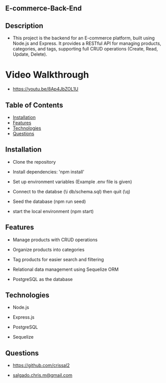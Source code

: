 ## E-commerce-Back-End
  
  
## Description
  
 - This project is the backend for an E-commerce platform, built using Node.js and Express. It provides a RESTful API for managing products, categories, and tags, supporting full CRUD operations (Create, Read, Update, Delete).

 # Video Walkthrough

 - https://youtu.be/8Ap4JbZOL1U

  
## Table of Contents
  
  - [Installation](#installation)
  - [Features](#features)
  - [Technologies](#technologies)
  - [Questions](#questions)
  
## Installation
  
  - Clone the repository

  - Install dependencies: 'npm install'

  - Set up environment variables (Example .env file is given)

  - Connect to the databse (\i db/schema.sql) then quit (\q)

  - Seed the database (npm run seed)

  - start the local environment (npm start)
  
## Features
  
  - Manage products with CRUD operations

  - Organize products into categories

  - Tag products for easier search and filtering

  - Relational data management using Sequelize ORM

  - PostgreSQL as the database


## Technologies
  
  - Node.js

  - Express.js

  - PostgreSQL

  - Sequelize
  
  
## Questions
  
  - https://github.com/crissal2
  
  - salgado.chris.m@gmail.com
  